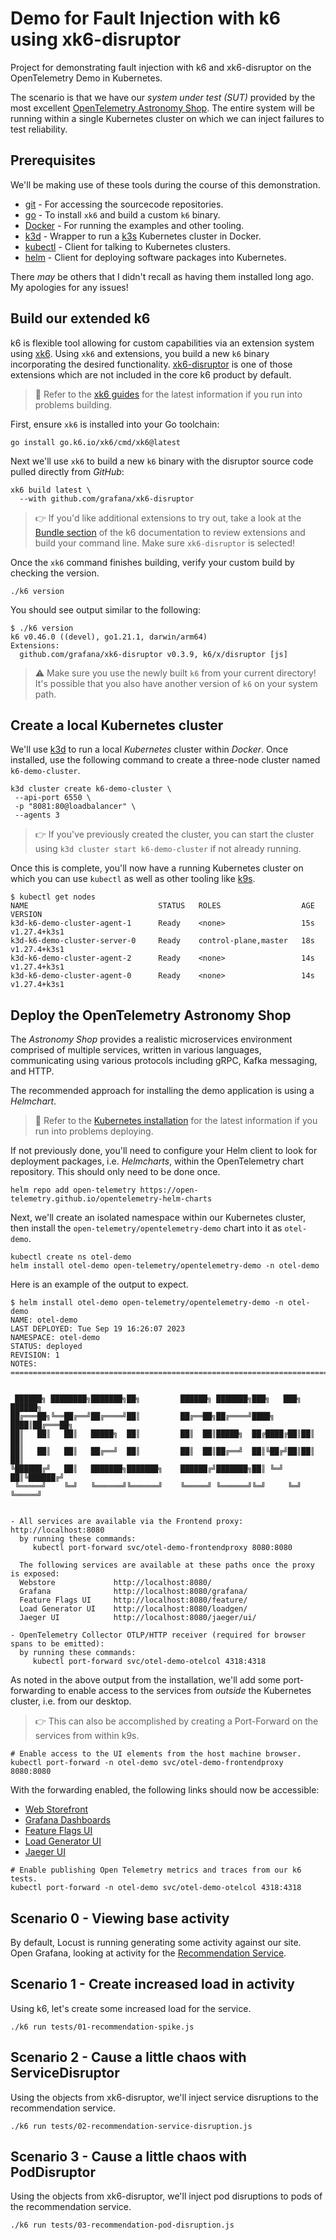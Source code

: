 # Demo for Fault Injection with k6 using xk6-disruptor
Project for demonstrating fault injection with k6 and xk6-disruptor on the OpenTelemetry Demo in Kubernetes.

The scenario is that we have our _system under test (SUT)_ provided by the most excellent [OpenTelemetry Astronomy Shop](https://github.com/open-telemetry/opentelemetry-demo). 
The entire system will be running within a single Kubernetes cluster on which we can inject failures to test reliability.

## Prerequisites
We'll be making use of these tools during the course of this demonstration.

* [git](https://git-scm.com/) - For accessing the sourcecode repositories.
* [go](https://go.dev/doc/install) - To install `xk6` and build a custom `k6` binary.
* [Docker](https://docs.docker.com/get-docker/) - For running the examples and other tooling.
* [k3d](https://k3d.io/) - Wrapper to run a [k3s](https://k3s.io/) Kubernetes cluster in Docker.
* [kubectl](https://kubernetes.io/releases/download/#kubectl) - Client for talking to Kubernetes clusters.
* [helm](https://helm.sh/) - Client for deploying software packages into Kubernetes.

There _may_ be others that I didn't recall as having them installed long ago. My apologies for any issues!

## Build our extended k6
k6 is flexible tool allowing for custom capabilities via an extension system using [xk6](https://github.com/grafana/xk6).
Using `xk6` and extensions, you build a new `k6` binary incorporating the desired functionality.
[xk6-disruptor](https://github.com/grafana/xk6-disruptor) is one of those extensions which are not included in 
the core k6 product by default.

> :bookmark: Refer to the [xk6 guides](https://k6.io/docs/extensions/guides/build-a-k6-binary-using-go/) for the latest 
> information if you run into problems building.

First, ensure `xk6` is installed into your Go toolchain:

```shell
go install go.k6.io/xk6/cmd/xk6@latest
```

Next we'll use `xk6` to build a new `k6` binary with the disruptor source code pulled directly from _GitHub_:

```shell
xk6 build latest \
  --with github.com/grafana/xk6-disruptor
```

> :point_right: If you'd like additional extensions to try out, take a look at the [Bundle section](https://k6.io/docs/extensions/get-started/bundle/)
> of the k6 documentation to review extensions and build your command line. Make sure `xk6-disruptor` is selected!

Once the `xk6` command finishes building, verify your custom build by checking the version.

```shell
./k6 version
```

You should see output similar to the following:

```
$ ./k6 version
k6 v0.46.0 ((devel), go1.21.1, darwin/arm64)
Extensions:
  github.com/grafana/xk6-disruptor v0.3.9, k6/x/disruptor [js]
```

> :warning: Make sure you use the newly built `k6` from your current directory! It's possible that you also have another 
> version of `k6` on your system path.


## Create a local Kubernetes cluster
We'll use [k3d](https://k3d.io/) to run a local _Kubernetes_ cluster within _Docker_. Once installed, use
the following command to create a three-node cluster named `k6-demo-cluster`.

```shell
k3d cluster create k6-demo-cluster \
 --api-port 6550 \
 -p "8081:80@loadbalancer" \
 --agents 3
```

> :point_right: If you've previously created the cluster, you can start the cluster using `k3d cluster start k6-demo-cluster`
> if not already running.

Once this is complete, you'll now have a running Kubernetes cluster on which you can use `kubectl` as well as other tooling
like [k9s](https://k9scli.io/). 

```
$ kubectl get nodes
NAME                             STATUS   ROLES                  AGE   VERSION
k3d-k6-demo-cluster-agent-1      Ready    <none>                 15s   v1.27.4+k3s1
k3d-k6-demo-cluster-server-0     Ready    control-plane,master   18s   v1.27.4+k3s1
k3d-k6-demo-cluster-agent-2      Ready    <none>                 14s   v1.27.4+k3s1
k3d-k6-demo-cluster-agent-0      Ready    <none>                 14s   v1.27.4+k3s1
```


## Deploy the OpenTelemetry Astronomy Shop
The _Astronomy Shop_ provides a realistic microservices environment comprised of multiple services, written in various 
languages, communicating using various protocols including gRPC, Kafka messaging, and HTTP. 

The recommended approach for installing the demo application is using a _Helmchart_.

> :bookmark: Refer to the [Kubernetes installation](https://opentelemetry.io/docs/demo/kubernetes-deployment/)
> for the latest information if you run into problems deploying.

If not previously done, you'll need to configure your Helm client to look for deployment packages, i.e. _Helmcharts_,
within the OpenTelemetry chart repository. This should only need to be done once.

```shell
helm repo add open-telemetry https://open-telemetry.github.io/opentelemetry-helm-charts
```

Next, we'll create an isolated namespace within our Kubernetes cluster, then install the `open-telemetry/opentelemetry-demo` 
chart into it as `otel-demo`.

```shell
kubectl create ns otel-demo
helm install otel-demo open-telemetry/opentelemetry-demo -n otel-demo
```

Here is an example of the output to expect.

```
$ helm install otel-demo open-telemetry/opentelemetry-demo -n otel-demo
NAME: otel-demo
LAST DEPLOYED: Tue Sep 19 16:26:07 2023
NAMESPACE: otel-demo
STATUS: deployed
REVISION: 1
NOTES:
=======================================================================================


 ██████╗ ████████╗███████╗██╗         ██████╗ ███████╗███╗   ███╗ ██████╗
██╔═══██╗╚══██╔══╝██╔════╝██║         ██╔══██╗██╔════╝████╗ ████║██╔═══██╗
██║   ██║   ██║   █████╗  ██║         ██║  ██║█████╗  ██╔████╔██║██║   ██║
██║   ██║   ██║   ██╔══╝  ██║         ██║  ██║██╔══╝  ██║╚██╔╝██║██║   ██║
╚██████╔╝   ██║   ███████╗███████╗    ██████╔╝███████╗██║ ╚═╝ ██║╚██████╔╝
 ╚═════╝    ╚═╝   ╚══════╝╚══════╝    ╚═════╝ ╚══════╝╚═╝     ╚═╝ ╚═════╝


- All services are available via the Frontend proxy: http://localhost:8080
  by running these commands:
     kubectl port-forward svc/otel-demo-frontendproxy 8080:8080

  The following services are available at these paths once the proxy is exposed:
  Webstore             http://localhost:8080/
  Grafana              http://localhost:8080/grafana/
  Feature Flags UI     http://localhost:8080/feature/
  Load Generator UI    http://localhost:8080/loadgen/
  Jaeger UI            http://localhost:8080/jaeger/ui/

- OpenTelemetry Collector OTLP/HTTP receiver (required for browser spans to be emitted):
  by running these commands:
     kubectl port-forward svc/otel-demo-otelcol 4318:4318

```

As noted in the above output from the installation, we'll add some port-forwarding to enable access to the services
from _outside_ the Kubernetes cluster, i.e. from our desktop. 

> :point_right: This can also be accomplished by creating a Port-Forward on the services from within k9s.

```shell
# Enable access to the UI elements from the host machine browser.
kubectl port-forward -n otel-demo svc/otel-demo-frontendproxy 8080:8080
```

With the forwarding enabled, the following links should now be accessible:
- [Web Storefront](http://localhost:8080/)
- [Grafana Dashboards](http://localhost:8080/grafana/)
- [Feature Flags UI](http://localhost:8080/feature/)
- [Load Generator UI](http://localhost:8080/loadgen/)
- [Jaeger UI](http://localhost:8080/jaeger/ui/)

```shell
# Enable publishing Open Telemetry metrics and traces from our k6 tests.
kubectl port-forward -n otel-demo svc/otel-demo-otelcol 4318:4318
```

## Scenario 0 - Viewing base activity
By default, Locust is running generating some activity against our site. 
Open Grafana, looking at activity for the [Recommendation Service](http://localhost:8080/grafana/d/W2gX2zHVk/demo-dashboard?orgId=1&var-service=recommendationservice&refresh=5s&from=now-5m&to=now).

## Scenario 1 - Create increased load in activity
Using k6, let's create some increased load for the service.

```shell
./k6 run tests/01-recommendation-spike.js
```

## Scenario 2 - Cause a little chaos with ServiceDisruptor
Using the objects from xk6-disruptor, we'll inject service disruptions to the recommendation service.

```shell
./k6 run tests/02-recommendation-service-disruption.js
```

## Scenario 3 - Cause a little chaos with PodDisruptor
Using the objects from xk6-disruptor, we'll inject pod disruptions to pods of the recommendation service.

```shell
./k6 run tests/03-recommendation-pod-disruption.js
```
